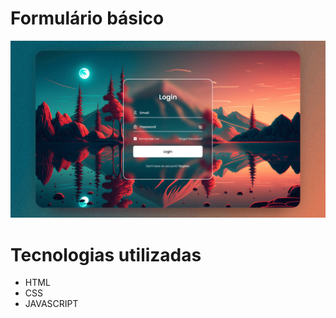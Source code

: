 #                                                            Formulário básico 
![Web 1](https://github.com/FelipeMelogomes/Form-estilizado/blob/456929f013cb6eecbfa03ea602566eec92adfa6d/preview.png)

# Tecnologias utilizadas
- HTML 
- CSS
- JAVASCRIPT
